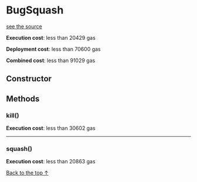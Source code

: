 # BugSquash
[see the source](https://github.com/FriendlyUser/solidity-smart-contracts/tree/master/contracts/basic/bugSquash.sol)


**Execution cost**: less than 20429 gas

**Deployment cost**: less than 70600 gas

**Combined cost**: less than 91029 gas

## Constructor






## Methods
### kill()


**Execution cost**: less than 30602 gas




--- 
### squash()


**Execution cost**: less than 20863 gas




[Back to the top ↑](#bugsquash)
